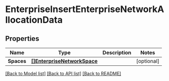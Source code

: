 # EnterpriseInsertEnterpriseNetworkAllocationData

## Properties

Name | Type | Description | Notes
------------ | ------------- | ------------- | -------------
**Spaces** | [**[]EnterpriseNetworkSpace**](enterprise_network_space.md) |  | [optional] 

[[Back to Model list]](../README.md#documentation-for-models) [[Back to API list]](../README.md#documentation-for-api-endpoints) [[Back to README]](../README.md)


